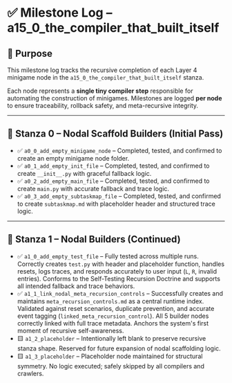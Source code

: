 <!-- Save to: a15_0_the_compiler_that_built_itself\taskmaps\milestones.md -->

# ✅ Milestone Log – a15_0_the_compiler_that_built_itself

## 📘 Purpose

This milestone log tracks the recursive completion of each Layer 4 minigame node in the `a15_0_the_compiler_that_built_itself` stanza.

Each node represents a **single tiny compiler step** responsible for automating the construction of minigames. Milestones are logged **per node** to ensure traceability, rollback safety, and meta-recursive integrity.

---

## 🧱 Stanza 0 – Nodal Scaffold Builders (Initial Pass)

- ✅ `a0_0_add_empty_minigame_node` – Completed, tested, and confirmed to create an empty minigame node folder.  
- ✅ `a0_1_add_empty_init_file` – Completed, tested, and confirmed to create `__init__.py` with graceful fallback logic.  
- ✅ `a0_2_add_empty_main_file` – Completed, tested, and confirmed to create `main.py` with accurate fallback and trace logic.  
- ✅ `a0_3_add_empty_subtaskmap_file` – Completed, tested, and confirmed to create `subtaskmap.md` with placeholder header and structured trace logic.  

---

## 🧱 Stanza 1 – Nodal Builders (Continued)

- ✅ `a1_0_add_empty_test_file` – Fully tested across multiple runs. Correctly creates `test.py` with header and placeholder function, handles resets, logs traces, and responds accurately to user input (`L`, `R`, invalid entries). Conforms to the Self-Testing Recursion Doctrine and supports all intended fallback and trace behaviors.  
- ✅ `a1_1_link_nodal_meta_recursion_controls` – Successfully creates and maintains `meta_recursion_controls.md` as a central runtime index. Validated against reset scenarios, duplicate prevention, and accurate event tagging (`linked_meta_recursion_control`). All 5 builder nodes correctly linked with full trace metadata. Anchors the system's first moment of recursive self-awareness.
- 🟨 `a1_2_placeholder` – Intentionally left blank to preserve recursive stanza shape. Reserved for future expansion of nodal scaffolding logic.
- 🟨 `a1_3_placeholder` – Placeholder node maintained for structural symmetry. No logic executed; safely skipped by all compilers and crawlers.
